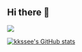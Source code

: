 ## Hi there 👋

<img src="https://img.shields.io/badge/JavaScript-F7DF1E?style=flat-square&logo=javascript&logoColor=black"/>

[![kkssee's GitHub stats](https://github-readme-stats-kkssees-projects.vercel.app/api?username=kkssee&hide=issues&count_private=true&show_icons=true)](https://github.com/kkssee)

<!--
**kkssee/kkssee** is a ✨ _special_ ✨ repository because its `README.md` (this file) appears on your GitHub profile.

Here are some ideas to get you started:

- 🔭 I’m currently working on ...
- 🌱 I’m currently learning ...
- 👯 I’m looking to collaborate on ...
- 🤔 I’m looking for help with ...
- 💬 Ask me about ...
- 📫 How to reach me: ...
- 😄 Pronouns: ...
- ⚡ Fun fact: ...
-->
